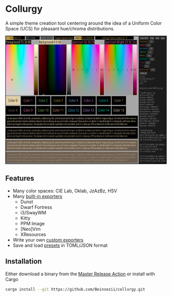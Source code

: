 # Collurgy
A simple theme creation tool centering around the idea of a Uniform Color Space (UCS) for pleasant hue/chroma distributions.

<img src="./screenshot.png" height = 400px />

## Features
  * Many color spaces: CIE Lab, Oklab, JzAzBz, HSV
  * Many [built-in exporters](./builtins/)
    * Dunst
    * Dwarf Fortress
    * i3/SwayWM
    * Kitty
    * PPM Image
    * [Neo]Vim
    * XResources
  * Write your own [custom exporters](./exporters/bsz-i3-blocklets.toml)
  * Save and load [presets](./examples/) in TOML/JSON format

## Installation
Either download a binary from the [Master Release Action](https://github.com/Beinsezii/collurgy/actions/workflows/build_release_master.yml) or install with Cargo
```bash
cargo install --git https://github.com/Beinsezii/collurgy.git
```
